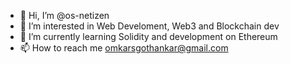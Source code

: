 - 👋 Hi, I’m @os-netizen
- 👀 I’m interested in Web Develoment, Web3 and Blockchain dev
- 🌱 I’m currently learning Solidity and development on Ethereum
- 📫 How to reach me omkarsgothankar@gmail.com

<!---
os-netizen/os-netizen is a ✨ special ✨ repository because its `README.md` (this file) appears on your GitHub profile.
You can click the Preview link to take a look at your changes.
--->
